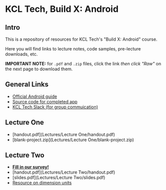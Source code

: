 # KCL Tech, Build X: Android

## Intro

This is a repository of resources for KCL Tech's "Build X: Android" course.

Here you will find links to lecture notes, code samples, pre-lecture downloads, etc.

**IMPORTANT NOTE:** for `.pdf` and `.zip` files, click the link *then click "Raw"* on the next page to download them.

## General Links

- [Official Android guide](https://developer.android.com/guide)
- [Source code for completed app](https://github.com/markormesher/KCLTechAndroidCourseApp)
- [KCL Tech Slack (for group commuication)](https://kcltechhq.slack.com)

## Lecture One

- [handout.pdf](Lectures/Lecture One/handout.pdf)
- [blank-project.zip](Lectures/Lecture One/blank-project.zip)

## Lecture Two

- **[Fill in our survey!](http://goo.gl/forms/4IxsNFv6NF)**
- [handout.pdf](Lectures/Lecture Two/handout.pdf)
- [slides.pdf](Lectures/Lecture Two/slides.pdf)
- [Resource on dimension units](http://stackoverflow.com/questions/2025282/difference-between-px-dp-dip-and-sp-in-android)
